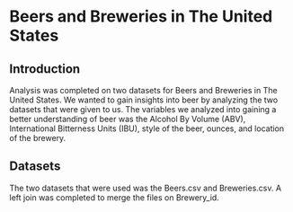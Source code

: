 # Beers and Breweries in The United States

## Introduction
Analysis was completed on two datasets for Beers and Breweries in The United States. We wanted to gain insights into beer by analyzing the two datasets that were given to us. The variables we analyzed into gaining a better understanding of beer was the Alcohol By Volume (ABV), International Bitterness Units (IBU), style of the beer, ounces, and location of the brewery.
## Datasets
The two datasets that were used was the Beers.csv and Breweries.csv. A left join was completed to merge the files on Brewery_id.
